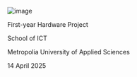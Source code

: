 ![image](https://github.com/user-attachments/assets/30551a5b-22f3-43d2-b059-5fe5d50ad412)

<Heartie>


First-year Hardware Project

School of ICT

Metropolia University of Applied Sciences

14 April 2025 
